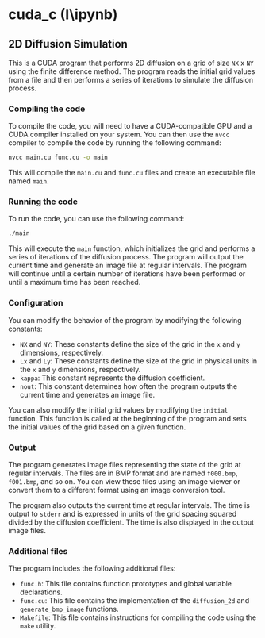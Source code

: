 # cuda_c (I\ipynb)
## 2D Diffusion Simulation

This is a CUDA program that performs 2D diffusion on a grid of size `NX` x `NY` using the finite difference method. The program reads the initial grid values from a file and then performs a series of iterations to simulate the diffusion process.

### Compiling the code

To compile the code, you will need to have a CUDA-compatible GPU and a CUDA compiler installed on your system. You can then use the `nvcc` compiler to compile the code by running the following command:

```bash
nvcc main.cu func.cu -o main
```

This will compile the `main.cu` and `func.cu` files and create an executable file named `main`.

### Running the code

To run the code, you can use the following command:

```bash
./main
```

This will execute the `main` function, which initializes the grid and performs a series of iterations of the diffusion process. The program will output the current time and generate an image file at regular intervals. The program will continue until a certain number of iterations have been performed or until a maximum time has been reached.

### Configuration

You can modify the behavior of the program by modifying the following constants:

- `NX` and `NY`: These constants define the size of the grid in the `x` and `y` dimensions, respectively.
- `Lx` and `Ly`: These constants define the size of the grid in physical units in the `x` and `y` dimensions, respectively.
- `kappa`: This constant represents the diffusion coefficient.
- `nout`: This constant determines how often the program outputs the current time and generates an image file.

You can also modify the initial grid values by modifying the `initial` function. This function is called at the beginning of the program and sets the initial values of the grid based on a given function.

### Output

The program generates image files representing the state of the grid at regular intervals. The files are in BMP format and are named `f000.bmp`, `f001.bmp`, and so on. You can view these files using an image viewer or convert them to a different format using an image conversion tool.

The program also outputs the current time at regular intervals. The time is output to `stderr` and is expressed in units of the grid spacing squared divided by the diffusion coefficient. The time is also displayed in the output image files.

### Additional files

The program includes the following additional files:

- `func.h`: This file contains function prototypes and global variable declarations.
- `func.cu`: This file contains the implementation of the `diffusion_2d` and `generate_bmp_image` functions.
- `Makefile`: This file contains instructions for compiling the code using the `make` utility.
